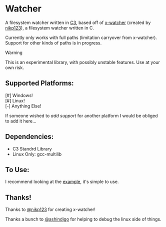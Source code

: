 # Watcher

A filesystem watcher written in [C3](https://c3-lang.org/), based off of [x-watcher](https://github.com/nikp123/x-watcher/tree/main) (created by [nikp123](https://github.com/nikp123)), a filesystem watcher written in C. 

Currently only works with full paths (limitation carryover from x-watcher). Support for other kinds of paths is in progress.

> [!WARNING]
> This is an experimental library, with possibly unstable features. Use at your own risk.

## Supported Platforms:  
[#] Windows!  
[#] Linux!  
[-] Anything Else!  

If someone wished to *add support* for another platform I would be obliged to add it here... 

## Dependencies:  
- C3 Standrd Library  
- Linux Only: gcc-multilib  

## To Use:

I recommend looking at the [example](src/example.c3), it's simple to use. 

## Thanks!

Thanks to [@nikp123](https://github.com/nikp123) for creating x-watcher!

Thanks a bunch to [@ashindigo](https://github.com/ashindigo) for helping to debug the linux side of things.